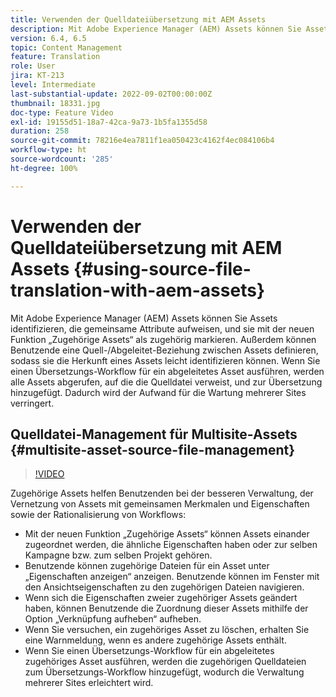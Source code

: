 ```yaml
---
title: Verwenden der Quelldateiübersetzung mit AEM Assets
description: Mit Adobe Experience Manager (AEM) Assets können Sie Assets identifizieren, die gemeinsame Attribute aufweisen, und sie mit der neuen Funktion „Zugehörige Assets“ als zugehörig markieren. Außerdem können Benutzende eine Quell-/Abgeleitet-Beziehung zwischen Assets definieren, sodass sie die Herkunft eines Assets leicht identifizieren können. Wenn Sie einen Übersetzungs-Workflow für ein abgeleitetes Asset ausführen, werden alle Assets abgerufen, auf die die Quelldatei verweist, und zur Übersetzung hinzugefügt. Dadurch wird der Aufwand für die Wartung mehrerer Sites verringert.
version: 6.4, 6.5
topic: Content Management
feature: Translation
role: User
jira: KT-213
level: Intermediate
last-substantial-update: 2022-09-02T00:00:00Z
thumbnail: 18331.jpg
doc-type: Feature Video
exl-id: 19155d51-18a7-42ca-9a73-1b5fa1355d58
duration: 258
source-git-commit: 78216e4ea7811f1ea050423c4162f4ec084106b4
workflow-type: ht
source-wordcount: '285'
ht-degree: 100%

---
```


# Verwenden der Quelldateiübersetzung mit AEM Assets {#using-source-file-translation-with-aem-assets}

Mit Adobe Experience Manager (AEM) Assets können Sie Assets identifizieren, die gemeinsame Attribute aufweisen, und sie mit der neuen Funktion „Zugehörige Assets“ als zugehörig markieren. Außerdem können Benutzende eine Quell-/Abgeleitet-Beziehung zwischen Assets definieren, sodass sie die Herkunft eines Assets leicht identifizieren können. Wenn Sie einen Übersetzungs-Workflow für ein abgeleitetes Asset ausführen, werden alle Assets abgerufen, auf die die Quelldatei verweist, und zur Übersetzung hinzugefügt. Dadurch wird der Aufwand für die Wartung mehrerer Sites verringert.

## Quelldatei-Management für Multisite-Assets {#multisite-asset-source-file-management}

>[!VIDEO](https://video.tv.adobe.com/v/18331?quality=12&learn=on)

Zugehörige Assets helfen Benutzenden bei der besseren Verwaltung, der Vernetzung von Assets mit gemeinsamen Merkmalen und Eigenschaften sowie der Rationalisierung von Workflows:

* Mit der neuen Funktion „Zugehörige Assets“ können Assets einander zugeordnet werden, die ähnliche Eigenschaften haben oder zur selben Kampagne bzw. zum selben Projekt gehören.
* Benutzende können zugehörige Dateien für ein Asset unter „Eigenschaften anzeigen“ anzeigen. Benutzende können im Fenster mit den Ansichtseigenschaften zu den zugehörigen Dateien navigieren.
* Wenn sich die Eigenschaften zweier zugehöriger Assets geändert haben, können Benutzende die Zuordnung dieser Assets mithilfe der Option „Verknüpfung aufheben“ aufheben.
* Wenn Sie versuchen, ein zugehöriges Asset zu löschen, erhalten Sie eine Warnmeldung, wenn es andere zugehörige Assets enthält.
* Wenn Sie einen Übersetzungs-Workflow für ein abgeleitetes zugehöriges Asset ausführen, werden die zugehörigen Quelldateien zum Übersetzungs-Workflow hinzugefügt, wodurch die Verwaltung mehrerer Sites erleichtert wird.
